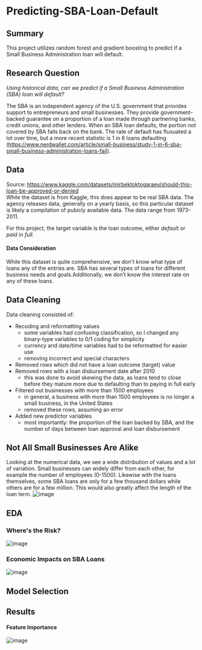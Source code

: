 # Predicting-SBA-Loan-Default

## Summary
This project utilizes random forest and gradient boosting to predict if a Small Business Administration loan will default.

## Research Question
*Using historical data, can we predict if a Small Business Administration (SBA) loan will default?*

The SBA is an independent agency of the U.S. government that provides support to entrepreneurs and small businesses. They provide government-backed guarantee on a proportion of a loan made through partnering banks, credit unions, and other lenders. When an SBA loan defaults, the portion *not* covered by SBA falls back on the bank. The rate of default has fluxuated a lot over time, but a more recent statistic is 1 in 6 loans defaulting (https://www.nerdwallet.com/article/small-business/study-1-in-6-sba-small-business-administration-loans-fail).

## Data
Source: https://www.kaggle.com/datasets/mirbektoktogaraev/should-this-loan-be-approved-or-denied  
While the dataset is from Kaggle, this does appear to be real SBA data. The agency releases data, generally on a yearly basis, so this particular dataset is likely a compilation of pubicly available data. The data range from 1973-2011.  

For this project, the target variable is the loan outcome, either *default* or *paid in full.*

#### Data Consideration
While this dataset is quite comprehensive, we don't know what type of loans any of the entries are. SBA has several types of loans for different business needs and goals.Additionally, we don’t know the interest rate on any of these loans.

## Data Cleaning
Data cleaning consisted of:
- Recoding and reformatting values
  - some variables had confusing classification, so I changed any binary-type variables to 0/1 coding for simplicity
  - currency and date/time variables had to be reformatted for easier use
  - removing incorrect and special characters
- Removed rows which did not have a loan outcome (target) value
- Removed rows with a loan disbursement date after 2010
  - this was done to avoid skewing the data, as loans tend to close before they mature more due to defaulting than to paying in full early
- Filtered out businesses with more than 1500 employees
  - in general, a business with more than 1500 employees is no longer a small business, in the United States
  - removed these rows, assuming an error
- Added new predictor variables
  - most importantly: the proportion of the loan backed by SBA, and the number of days between loan approval and loan disbursement

## Not All Small Businesses Are Alike
Looking at the numerical data, we see a wide distribution of values and a lot of variation. Small businesses can widely differ from each other, for example the number of employees (0-1500). Likewise with the loans themselves, some SBA loans are only for a few thousand dollars while others are for a few million. This would also greatly affect the length of the loan term.
![image](https://user-images.githubusercontent.com/70169642/226688829-6101faaf-223a-46e8-873c-3781ee1ab1a5.png)

## EDA
### Where's the Risk?
![image](https://user-images.githubusercontent.com/70169642/226689915-ba80eb87-7fb9-44b9-bf10-c37314a01847.png)

### Economic Impacts on SBA Loans
![image](https://user-images.githubusercontent.com/70169642/226691354-4deab9b6-bbdf-46ed-aa27-958aa7c16d38.png)

## Model Selection


## Results


#### Feature Importance
![image](https://user-images.githubusercontent.com/70169642/226691230-8379ed3a-5800-4f3a-93b7-07d89c6abf2f.png)





